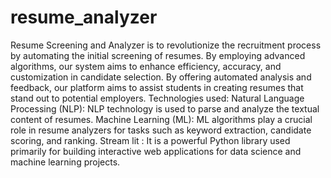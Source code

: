 # resume_analyzer
Resume Screening and Analyzer is to revolutionize the recruitment process by automating the initial screening of resumes. By employing advanced algorithms, our system aims to enhance efficiency, accuracy, and customization in candidate selection. By offering automated analysis and feedback, our platform aims to assist students in creating resumes that stand out to potential employers.
Technologies used:
Natural Language Processing (NLP): NLP technology is used to parse and analyze the textual content of resumes. 
Machine Learning (ML): ML algorithms play a crucial role in resume analyzers for tasks such as keyword extraction, candidate scoring, and ranking. 
Stream lit : It is a powerful Python library used primarily for building interactive web applications for data science and machine learning projects.
